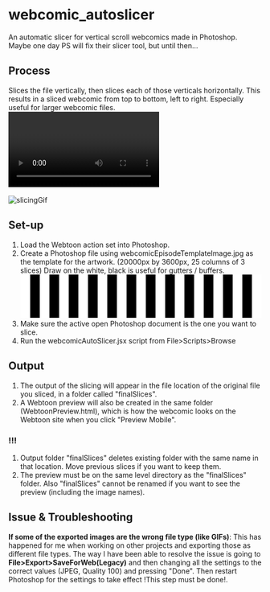 # webcomic_autoslicer
An automatic slicer for vertical scroll webcomics made in Photoshop. Maybe one day PS will fix their slicer tool, but until then...

## Process
Slices the file vertically, then slices each of those verticals horizontally.
This results in a sliced webcomic from top to bottom, left to right.
Especially useful for larger webcomic files.
![webcomic slicer in action](https://user-images.githubusercontent.com/7714559/141412066-396056a3-9ca2-47e8-8d17-18010f78fe2c.mp4)

![slicingGif](https://user-images.githubusercontent.com/7714559/141412141-8d5b8149-4e8c-4b77-8c89-718313168162.gif)

## Set-up
1. Load the Webtoon action set into Photoshop.
2. Create a Photoshop file using webcomicEpisodeTemplateImage.jpg as the template for the artwork. (20000px by 3600px, 25 columns of 3 slices) Draw on the white, black is useful for gutters / buffers.
![webcomic layout template](https://github.com/amgreen/webcomic_autoslicer/blob/main/webcomicEpisodeTemplateImage.jpg)
4. Make sure the active open Photoshop document is the one you want to slice.
5. Run the webcomicAutoSlicer.jsx script from File>Scripts>Browse

## Output
1. The output of the slicing will appear in the file location of the original file you sliced, in a folder called "finalSlices".
2. A Webtoon preview will also be created in the same folder (WebtoonPreview.html), which is how the webcomic looks on the Webtoon site when you click "Preview Mobile".

### !!! 
1. Output folder "finalSlices" deletes existing folder with the same name in that location. Move previous slices if you want to keep them.
2. The preview must be on the same level directory as the "finalSlices" folder. Also "finalSlices" cannot be renamed if you want to see the preview (including the image names).

## Issue & Troubleshooting
**If some of the exported images are the wrong file type (like GIFs)**: 
This has happened for me when working on other projects and exporting those as different file types. The way I have been able to resolve the issue is going to **File>Export>SaveForWeb(Legacy)** and then changing all the settings to the correct values (JPEG, Quality 100) and pressing "Done". Then restart Photoshop for the settings to take effect !This step must be done!.

